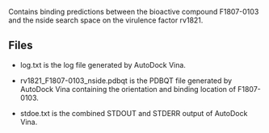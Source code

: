 Contains binding predictions between the bioactive compound F1807-0103 and the nside search space on the virulence factor rv1821.

## Files

- log.txt is the log file generated by AutoDock Vina.

- rv1821_F1807-0103_nside.pdbqt is the PDBQT file generated by AutoDock Vina containing the orientation and binding location of F1807-0103.

- stdoe.txt is the combined STDOUT and STDERR output of AutoDock Vina.

